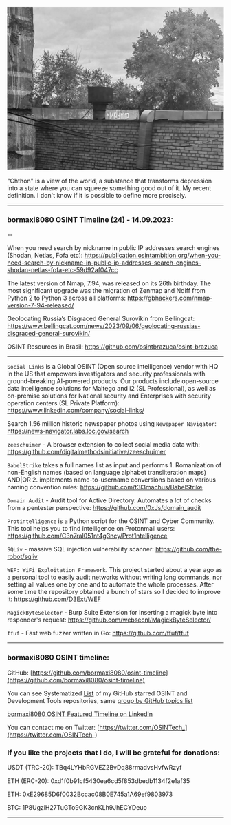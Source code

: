 ![alt text](img/24.jpg)

"Chthon" is a view of the world, a substance that transforms depression into a state where you can squeeze something good out of it. My recent definition. I don't know if it is possible to define more precisely.

----
### bormaxi8080 OSINT Timeline (24) - 14.09.2023:

--

When you need search by nickname in public IP addresses search engines (Shodan, Netlas, Fofa etc): https://publication.osintambition.org/when-you-need-search-by-nickname-in-public-ip-addresses-search-engines-shodan-netlas-fofa-etc-59d92af047cc

The latest version of Nmap, 7.94, was released on its 26th birthday. The most significant upgrade was the migration of Zenmap and Ndiff from Python 2 to Python 3 across all platforms: https://gbhackers.com/nmap-version-7-94-released/

Geolocating Russia’s Disgraced General Surovikin from Bellingcat: https://www.bellingcat.com/news/2023/09/06/geolocating-russias-disgraced-general-surovikin/

OSINT Resources in Brasil: https://github.com/osintbrazuca/osint-brazuca

----

```Social Links``` is a Global OSINT (Open source intelligence) vendor with HQ in the US that empowers investigators and security professionals with ground-breaking AI-powered products. Our products include open-source data intelligence solutions for Maltego and i2 (SL Professional), ​​as well as on-premise solutions for National security and Enterprises with security operation centers (SL Private Platform): https://www.linkedin.com/company/social-links/

Search 1.56 million historic newspaper photos using ```Newspaper Navigator```: https://news-navigator.labs.loc.gov/search

```zeeschuimer``` - A browser extension to collect social media data with: https://github.com/digitalmethodsinitiative/zeeschuimer

```BabelStrike``` takes a full names list as input and performs 1. Romanization of non-English names (based on language alphabet transliteration maps) AND|OR 2. implements name-to-username conversions based on various naming convention rules: https://github.com/t3l3machus/BabelStrike

```Domain Audit``` - Audit tool for Active Directory. Automates a lot of checks from a pentester perspective: https://github.com/0xJs/domain_audit

```Protintelligence``` is a Python script for the OSINT and Cyber Community. This tool helps you to find intelligence on Protonmail users: https://github.com/C3n7ral051nt4g3ncy/Prot1ntelligence

```SQLiv``` - massive SQL injection vulnerability scanner: https://github.com/the-robot/sqliv

```WEF: WiFi Exploitation Framework```. This project started about a year ago as a personal tool to easily audit networks without writing long commands, nor setting all values one by one and to automate the whole processes. After some time the repository obtained a bunch of stars so I decided to improve it: https://github.com/D3Ext/WEF

```MagickByteSelector``` - Burp Suite Extension for inserting a magick byte into responder's request: https://github.com/websecnl/MagickByteSelector/

```ffuf``` - Fast web fuzzer written in Go: https://github.com/ffuf/ffuf

----
### bormaxi8080 OSINT timeline:

GitHub: [https://github.com/bormaxi8080/osint-timeline](https://github.com/bormaxi8080/osint-timeline)

You can see Systematized [List](https://github.com/bormaxi8080/github-starred-repos-builder/blob/main/starred_repos.md) of my GitHub starred OSINT and Development Tools repositories, same [group by GitHub topics list](https://github.com/bormaxi8080/starred)

[bormaxi8080 OSINT Featured Timeline on LinkedIn](https://www.linkedin.com/in/osintech/details/featured/)

You can contact me on Twitter: [https://twitter.com/OSINTech_](https://twitter.com/OSINTech_)
### If you like the projects that I do, I will be grateful for donations:

USDT (TRC-20): TBq4LYHbRGVEZ2BvDq88rmadvsHvfwRzyf

ETH (ERC-20): 0xd1f0b91cf5430ea6cd5f853dbedb1134f2e1af35

ETH: 0xE29685D6f0032Bccac08B0E745a1A69ef9803973

BTC: 1P8UgziH27TuGTo9GK3cnKLh9JhECYDeuo

----
